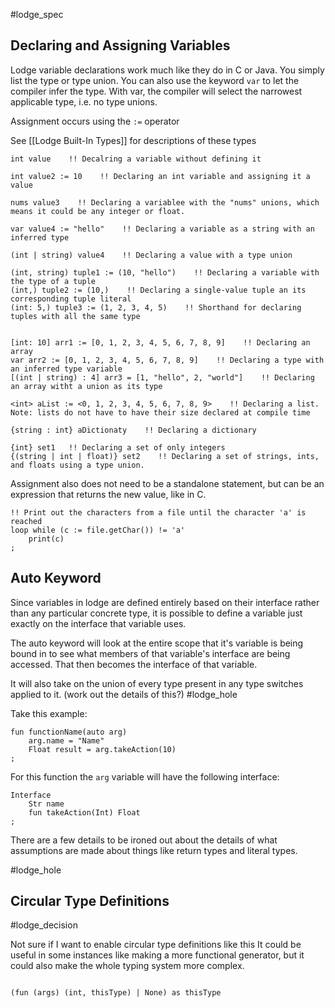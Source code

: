 #lodge_spec

## Declaring and Assigning Variables
Lodge variable declarations work much like they do in C or Java. You simply list the type or type union. You can also use the keyword ` var ` to let the compiler infer the type. With var, the compiler will select the narrowest applicable type, i.e. no type unions.

Assignment occurs using the `:=` operator 

See [[Lodge Built-In Types]] for descriptions of these types

``` Lodge
int value    !! Decalring a variable without defining it

int value2 := 10    !! Declaring an int variable and assigning it a value

nums value3    !! Declaring a variablee with the "nums" unions, which means it could be any integer or float.

var value4 := "hello"    !! Declaring a variable as a string with an inferred type

(int | string) value4    !! Declaring a value with a type union

(int, string) tuple1 := (10, "hello")    !! Declaring a variable with the type of a tuple
(int,) tuple2 := (10,)    !! Declaring a single-value tuple an its corresponding tuple literal
(int: 5,) tuple3 := (1, 2, 3, 4, 5)    !! Shorthand for declaring tuples with all the same type 


[int: 10] arr1 := [0, 1, 2, 3, 4, 5, 6, 7, 8, 9]    !! Declaring an array
var arr2 := [0, 1, 2, 3, 4, 5, 6, 7, 8, 9]    !! Declaring a type with an inferred type variable
[(int | string) : 4] arr3 = [1, "hello", 2, "world"]    !! Declaring an array witht a union as its type

<int> aList := <0, 1, 2, 3, 4, 5, 6, 7, 8, 9>    !! Declaring a list. Note: lists do not have to have their size declared at compile time

{string : int} aDictionaty    !! Declaring a dictionary

{int} set1   !! Declaring a set of only integers
{(string | int | float)} set2    !! Declaring a set of strings, ints, and floats using a type union.
```


Assignment also does not need to be a standalone statement, but can be an expression that returns the new value, like in C.
```Lodge
!! Print out the characters from a file until the character 'a' is reached
loop while (c := file.getChar()) != 'a'
	print(c)
;
```


## Auto Keyword

Since variables in lodge are defined entirely based on their interface rather than any particular concrete type, it is possible to define a variable just exactly on the interface that variable uses.

The auto keyword will look at the entire scope that it's variable is being bound in to see what members of that variable's interface are being accessed. That then becomes the interface of that variable.

It will also take on the union of every type present in any type switches applied to it. (work out the details of this?)
#lodge_hole


Take this example:
```
fun functionName(auto arg)
	arg.name = "Name"
	Float result = arg.takeAction(10)
;
```

For this function the `arg` variable will have the following interface:
```
Interface
	Str name
	fun takeAction(Int) Float
;
```



There are a few details to be ironed out about the details of what assumptions are made about things like return types and literal types.

#lodge_hole


## Circular Type Definitions
#lodge_decision

Not sure if I want to enable circular type definitions like this
It could be useful in some instances like making a more functional generator, but it could also make the whole typing system more complex.

``` Lodge
 
(fun (args) (int, thisType) | None) as thisType
```

